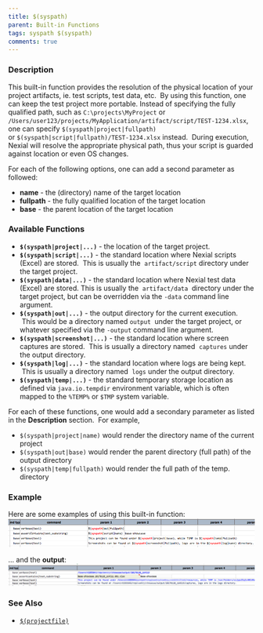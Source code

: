 ```yaml
---
title: $(syspath)
parent: Built-in Functions
tags: syspath $(syspath)
comments: true
---
```



### Description
This built-in function provides the resolution of the physical location of your project artifacts, ie. test scripts, 
test data, etc.  By using this function, one can keep the test project more portable. Instead of specifying the fully 
qualified path, such as `C:\projects\MyProject` or 
`/Users/user123/projects/MyApplication/artifact/script/TEST-1234.xlsx`, one can specify `$(syspath|project|fullpath)` 
or `$(syspath|script|fullpath)/TEST-1234.xlsx` instead.  During execution, Nexial will resolve the appropriate 
physical path, thus your script is guarded against location or even OS changes.

For each of the following options, one can add a second parameter as followed:
- **name** \- the (directory) name of the target location
- **fullpath** \- the fully qualified location of the target location
- **base** \- the parent location of the target location


### Available Functions
- **`$(syspath|project|...)`** \- the location of the target project.
- **`$(syspath|script|...)`** \- the standard location where Nexial scripts (Excel) are stored.  This is usually the 
  `artifact/script` directory under the target project.
- **`$(syspath|data|...)`** \- the standard location where Nexial test data (Excel) are stored. This is usually the 
  `artifact/data`  directory under the target project, but can be overridden via the `-data` command line argument.
- **`$(syspath|out|...)`** \- the output directory for the current execution.  This would be a directory named `output` 
  under the target project, or whatever specified via the `-output` command line argument.
- **`$(syspath|screenshot|...)`** \- the standard location where screen captures are stored.  This is usually a 
  directory named  `captures` under the output directory.
- **`$(syspath|log|...)`** \- the standard location where logs are being kept.  This is usually a directory named 
  `logs` under the output directory.
- **`$(syspath|temp|...)`** \- the standard temporary storage location as defined via `java.io.tempdir` environment 
  variable, which is often mapped to the `%TEMP%` or `$TMP` system variable.

For each of these functions, one would add a secondary parameter as listed in the **Description** section.  For 
example,
- `$(syspath|project|name)` would render the directory name of the current project
- `$(syspath|out|base)` would render the parent directory (full path) of the output directory
- `$(syspath|temp|fullpath)` would render the full path of the temp. directory


### Example
Here are some examples of using this built-in function:<br/>
![script](image/$(syspath)_01.png)

... and the **output**:<br/>
![output](image/$(syspath)_02.png)


### See Also
- [`$(projectfile)`]($(projectfile))
